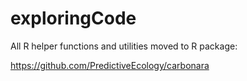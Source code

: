 # exploringCode

All R helper functions and utilities moved to R package:

https://github.com/PredictiveEcology/carbonara

